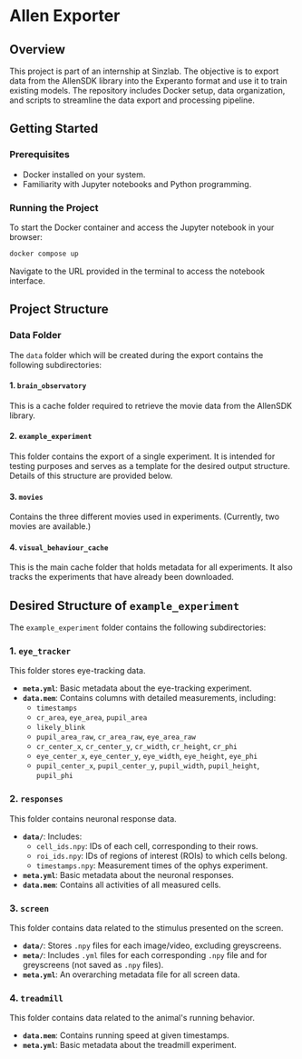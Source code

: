 # Allen Exporter

## Overview

This project is part of an internship at Sinzlab. The objective is to export data from the AllenSDK library into the Experanto format and use it to train existing models. The repository includes Docker setup, data organization, and scripts to streamline the data export and processing pipeline.

## Getting Started

### Prerequisites

- Docker installed on your system.
- Familiarity with Jupyter notebooks and Python programming.

### Running the Project

To start the Docker container and access the Jupyter notebook in your browser:

```bash
docker compose up
```

Navigate to the URL provided in the terminal to access the notebook interface.

## Project Structure

### Data Folder
The `data` folder which will be created during the export contains the following subdirectories:

#### 1. `brain_observatory`
This is a cache folder required to retrieve the movie data from the AllenSDK library.

#### 2. `example_experiment`
This folder contains the export of a single experiment. It is intended for testing purposes and serves as a template for the desired output structure. Details of this structure are provided below.

#### 3. `movies`
Contains the three different movies used in experiments. (Currently, two movies are available.)

#### 4. `visual_behaviour_cache`
This is the main cache folder that holds metadata for all experiments. It also tracks the experiments that have already been downloaded.

## Desired Structure of `example_experiment`

The `example_experiment` folder contains the following subdirectories:

### 1. `eye_tracker`
This folder stores eye-tracking data.

- **`meta.yml`**: Basic metadata about the eye-tracking experiment.
- **`data.mem`**: Contains columns with detailed measurements, including:
  - `timestamps`
  - `cr_area`, `eye_area`, `pupil_area`
  - `likely_blink`
  - `pupil_area_raw`, `cr_area_raw`, `eye_area_raw`
  - `cr_center_x`, `cr_center_y`, `cr_width`, `cr_height`, `cr_phi`
  - `eye_center_x`, `eye_center_y`, `eye_width`, `eye_height`, `eye_phi`
  - `pupil_center_x`, `pupil_center_y`, `pupil_width`, `pupil_height`, `pupil_phi`

### 2. `responses`
This folder contains neuronal response data.

- **`data/`**: Includes:
  - `cell_ids.npy`: IDs of each cell, corresponding to their rows.
  - `roi_ids.npy`: IDs of regions of interest (ROIs) to which cells belong.
  - `timestamps.npy`: Measurement times of the ophys experiment.
- **`meta.yml`**: Basic metadata about the neuronal responses.
- **`data.mem`**: Contains all activities of all measured cells.

### 3. `screen`
This folder contains data related to the stimulus presented on the screen.

- **`data/`**: Stores `.npy` files for each image/video, excluding greyscreens.
- **`meta/`**: Includes `.yml` files for each corresponding `.npy` file and for greyscreens (not saved as `.npy` files).
- **`meta.yml`**: An overarching metadata file for all screen data.

### 4. `treadmill`
This folder contains data related to the animal's running behavior.

- **`data.mem`**: Contains running speed at given timestamps.
- **`meta.yml`**: Basic metadata about the treadmill experiment.